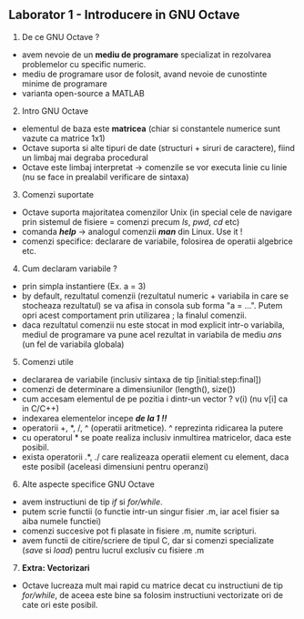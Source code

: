 ## Laborator 1 - Introducere in GNU Octave

1. De ce GNU Octave ?
- avem nevoie de un **mediu de programare** specializat in rezolvarea problemelor cu specific numeric. 
- mediu de programare usor de folosit, avand nevoie de cunostinte minime de programare
- varianta open-source a MATLAB

2. Intro GNU Octave
- elementul de baza este **matricea** (chiar si constantele numerice sunt vazute ca matrice 1x1)
- Octave suporta si alte tipuri de date (structuri + siruri de caractere), fiind un limbaj mai degraba procedural
- Octave este limbaj interpretat -> comenzile se vor executa linie cu linie (nu se face in prealabil verificare de sintaxa)

3. Comenzi suportate
- Octave suporta majoritatea comenzilor Unix (in special cele de navigare prin sistemul de fisiere = comenzi precum *ls*, *pwd*, *cd* etc)
- comanda ***help*** -> analogul comenzii ***man*** din Linux. Use it !
- comenzi specifice: declarare de variabile, folosirea de operatii algebrice etc.

4. Cum declaram variabile ?
- prin simpla instantiere (Ex. a = 3)
- by default, rezultatul comenzii (rezultatul numeric + variabila in care se stocheaza rezultatul) se va afisa in consola 
sub forma "a = ...". Putem opri acest comportament prin utilizarea ; la finalul comenzii.
- daca rezultatul comenzii nu este stocat in mod explicit intr-o variabila, mediul de programare va pune acel rezultat in 
variabila de mediu *ans* (un fel de variabila globala)

5. Comenzi utile
- declararea de variabile (inclusiv sintaxa de tip [initial:step:final])
- comenzi de determinare a dimensiunilor (length(), size())
- cum accesam elementul de pe pozitia i dintr-un vector ? v(i) (nu v[i] ca in C/C++)
- indexarea elementelor incepe ***de la 1 !!***
- operatorii +, *, /, ^ (operatii aritmetice). ^ reprezinta ridicarea la putere
- cu operatorul * se poate realiza inclusiv inmultirea matricelor, daca este posibil.
- exista operatorii .*, ./ care realizeaza operatii element cu element, daca este posibil (aceleasi dimensiuni pentru operanzi)

6. Alte aspecte specifice GNU Octave
- avem instructiuni de tip *if* si *for/while*.
- putem scrie functii (o functie intr-un singur fisier .m, iar acel fisier sa aiba numele functiei)
- comenzi succesive pot fi plasate in fisiere .m, numite scripturi.
- avem functii de citire/scriere de tipul C, dar si comenzi specializate (*save* si *load*) pentru lucrul exclusiv cu fisiere .m
  
7. **Extra: Vectorizari**
- Octave lucreaza mult mai rapid cu matrice decat cu instructiuni de tip *for/while*, de aceea este bine sa folosim instructiuni vectorizate ori de cate ori este posibil.